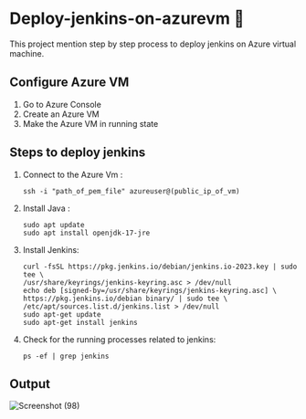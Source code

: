 # Deploy-jenkins-on-azurevm 🚀
   This project mention step by step process to deploy jenkins on Azure virtual machine.

## Configure Azure VM
1. Go to Azure Console
2. Create an Azure VM
3. Make the Azure VM in running state

## Steps to deploy jenkins

1. Connect to the Azure Vm :
    ```
    ssh -i "path_of_pem_file" azureuser@(public_ip_of_vm)
    
2. Install Java :
    ```
    sudo apt update
    sudo apt install openjdk-17-jre

3. Install Jenkins:
    ```
    curl -fsSL https://pkg.jenkins.io/debian/jenkins.io-2023.key | sudo tee \
    /usr/share/keyrings/jenkins-keyring.asc > /dev/null
    echo deb [signed-by=/usr/share/keyrings/jenkins-keyring.asc] \
    https://pkg.jenkins.io/debian binary/ | sudo tee \
    /etc/apt/sources.list.d/jenkins.list > /dev/null
    sudo apt-get update
    sudo apt-get install jenkins

4. Check for the running processes related to jenkins:
    ```
    ps -ef | grep jenkins

## Output 

   ![Screenshot (98)](https://github.com/user-attachments/assets/182028b3-f9e1-46cc-a3b0-44cceb06719c)

    

